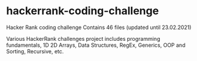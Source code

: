 # hackerrank-coding-challenge
Hacker Rank coding challenge
Contains 46 files (updated until 23.02.2021)

Various HackerRank challenges project includes programming fundamentals, 1D 2D Arrays, Data Structures, RegEx, Generics, OOP and Sorting, Recursive, etc.


